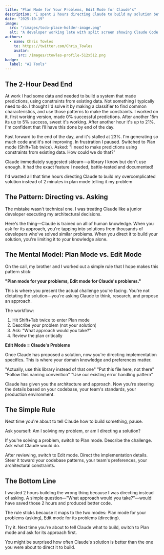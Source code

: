 ```yaml
---
title: "Plan Mode for Your Problems, Edit Mode for Claude's"
description: "I spent 2 hours directing Claude to build my solution before realizing I should have asked for its approach. Here's the simple rule that changed how I use AI coding assistants."
date: "2025-10-19"
image:
  src: "/images/todo-place-holder-image.png"
  alt: "A developer working late with split screen showing Claude Code in plan mode and edit mode"
authors:
  - name: Chris Towles
    to: https://twitter.com/Chris_Towles
    avatar:
      src: /images/ctowles-profile-512x512.png
badge:
  label: "AI Tools"
---
```


## The 2-Hour Dead End

At work I had some data and needed to build a system that made predictions, using constraints from existing data. Not something I typically need to do. I thought I'd solve it by making a classifier to find common characteristics, and use those patterns to make the constraints. I worked on it, first working version, made 0% successful predictions. After another 15m its up to 5% success, sweet it's working. After another hour it's up to 21%. I'm confident that I'll have this done by end of the day.

Fast forward to the end of the day, and it's stalled at 23%. I'm generating so much code and it's not improving. In frustration I paused. Switched to Plan mode (Shift+Tab twice). Asked: "I need to make predictions using constraints from existing data. How could we do that?"

Claude immediately suggested sklearn—a library I know but don't use enough.  It had the exact feature I needed, battle-tested and documented!

I'd wasted all that time hours directing Claude to build my overcomplicated solution instead of 2 minutes in plan mode telling it my problem

## The Pattern: Directing vs. Asking

The mistake wasn't technical one. I was treating Claude like a junior developer executing my architectural decisions. 

Here's the thing—Claude is trained on all of human knowledge. When you ask for its approach, you're tapping into solutions from thousands of developers who've solved similar problems. When you direct it to build your solution, you're limiting it to your knowledge alone.

## The Mental Model: Plan Mode vs. Edit Mode

On the call, my brother and I worked out a simple rule that I hope makes this pattern stick:

**"Plan mode for your problems, Edit mode for Claude's problems."**

This is where you present the actual challenge you're facing. You're not dictating the solution—you're asking Claude to think, research, and propose an approach.

The workflow:
1. Hit Shift+Tab twice to enter Plan mode
2. Describe your problem (not your solution)
3. Ask: "What approach would you take?"
4. Review the plan critically

**Edit Mode = Claude's Problems**

Once Claude has proposed a solution, now you're directing implementation specifics. This is where your domain knowledge and preferences matter.

"Actually, use this library instead of that one"
"Put this file here, not there"
"Follow this naming convention"
"Use our existing error handling pattern"

Claude has given you the architecture and approach. Now you're steering the details based on your codebase, your team's standards, your production environment.
## The Simple Rule

Next time you're about to tell Claude how to build something, pause.

Ask yourself: Am I solving my problem, or am I directing a solution?

If you're solving a problem, switch to Plan mode. Describe the challenge. Ask what Claude would do.

After reviewing, switch to Edit mode. Direct the implementation details. Steer it toward your codebase patterns, your team's preferences, your architectural constraints.

## The Bottom Line

I wasted 2 hours building the wrong thing because I was directing instead of asking. A simple question—"What approach would you take?"—would have saved those 2 hours and produced better code.

The rule sticks because it maps to the two modes: Plan mode for your problems (asking), Edit mode for its problems (directing).

Try it. Next time you're about to tell Claude what to build, switch to Plan mode and ask for its approach first.

You might be surprised how often Claude's solution is better than the one you were about to direct it to build.
